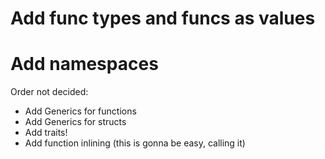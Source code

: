 
# Add func types and funcs as values

# Add namespaces

Order not decided:
- Add Generics for functions
- Add Generics for structs
- Add traits!
- Add function inlining (this is gonna be easy, calling it)

